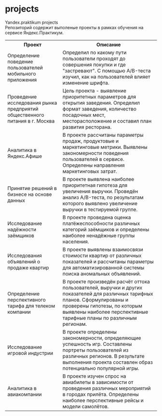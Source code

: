 # projects
Yandex.praktikum projects<br>
Репозиторий содержит выполеные проекты в рамках обучения на сервисе Яндекс.Практикум.<br>

<table>
<tr><th>Проект</th><th>Описание</th></tr>
<tr><td>Определение поведение пользователей мобильного приложения</td><td> Определил по какому пути пользователи проходят до совершения покупки и где "застревают". С помощью A/B-теста изучил, как на пользователей влияет изменение шрифта.</tr></td>
<tr><td>Проведение исследования рынка предприятий общественного питания в г. Москва</td><td>Цель проекта - выявление приоритетных параметров для открытия заведения. Определил формат заведения, количество посадочных мест, месторасположение и составил план развития ресторана.</tr></td>
<tr><td>Аналитика в Яндекс.Афише</td><td> В проекте рассчитаны параметры продаж, продуктовые и маркетинговые метрики. Выявлены закономерности поведения пользователей в сервисе. Определены направления маркетинговых затрат.</tr></td>
<tr><td>Принятие решений в бизнесе на основе данных</td><td> В проекте выявлена наиболее приоритетная гипотеза для увеличения выручки. Проведён анализ A/B-теста, по результатам которого выявлено увеличение выручки в тестируемой группе.</tr></td>
<tr><td>Исследование надёжности заёмщиков</td><td> В проекте проведена оценка платёжеспособности различных категорий заёмщиков и определены наиболее ненадёжные группы населения.
<tr><td>Исследования объявлений о продаже квартир</td><td> В проекте выявлены взаимосвязи стоимости квартир от различных показателей и рассчитаны параметры для автоматизированной системы поиска аномальных объявлений.</tr></td>
<tr><td>Определение перспективного тарифа для телеком компании</td><td> В проекте произведён расчёт оттока пользователей, выручки и других показателей для различных тарифных планов. Сформулированы и проверены гипотезы, по которым выявлены наиболее перспективные тарифные планы по различным регионам.</tr></td>
<tr><td>Исследование игровой индустрии</td><td> В проекте определены закономерности, определяющие успешность игр. Составлены портреты пользователей из различных регионов. В результате выполнения проекта составлен образ потенциально популярной игры.</tr></td>
<tr><td>Аналитика в авиакомпании</td><td> В проекте изучен спрос на авиабилеты в зависимости от проведения различных мероприятий в городах прилёта. Определены наиболее перспективные рейсы и модели самолётов.</tr></td></table>
